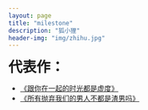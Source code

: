 ```yaml
---
layout: page
title: "milestone"
description: "狐小狸"
header-img: "img/zhihu.jpg"
---
```


<span style="font-size:28px;font-weight:bold;">代表作：</span>

- [《跟你在一起的时光都是虚度》](https://kkryoung.github.io/blog/2016/06/29/waste-time-with-you/)
- [《所有抛弃我们的男人不都是渣男吗》](https://kkryoung.github.io/blog/2016/07/21/bad-man/)







